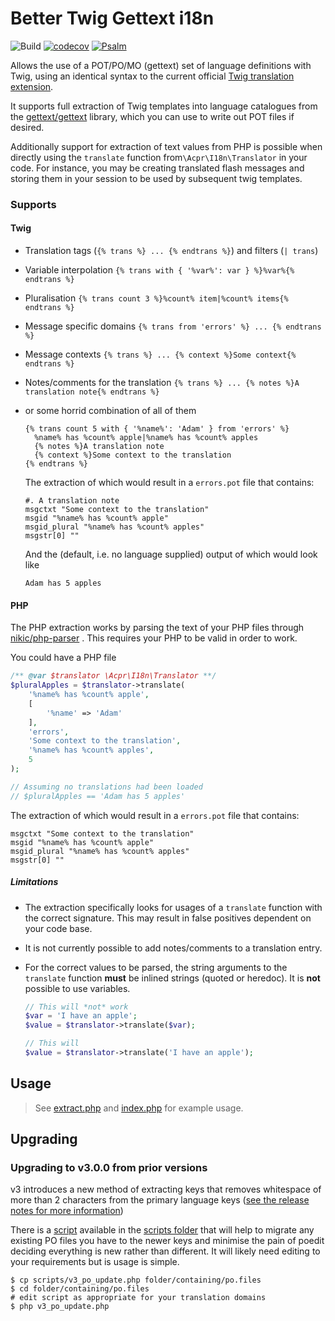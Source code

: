 Better Twig Gettext i18n
======

![Build](https://github.com/cooperaj/better-twig-i18n/workflows/Build/badge.svg)
[![codecov](https://codecov.io/gh/cooperaj/better-twig-i18n/branch/main/graph/badge.svg)](https://codecov.io/gh/cooperaj/better-twig-i18n)
[![Psalm](https://shepherd.dev/github/cooperaj/better-twig-i18n/coverage.svg)](https://shepherd.dev/github/cooperaj/better-twig-i18n)


Allows the use of a POT/PO/MO (gettext) set of language definitions with Twig, using an identical syntax to the current
official [Twig translation extension](https://github.com/symfony/twig-bridge).

It supports full extraction of Twig templates into language catalogues from the 
[gettext/gettext](https://github.com/php-gettext/Gettext) library, which you can use to write out POT files if desired.

Additionally support for extraction of text values from PHP is possible when directly using the `translate` function 
from`\Acpr\I18n\Translator` in your code. For instance, you may be creating translated flash messages and storing them 
in your session to be used by subsequent twig templates.
 
### Supports
#### Twig
 * Translation tags (`{% trans %} ... {% endtrans %}`) and filters (`| trans`)
 * Variable interpolation `{% trans with { '%var%': var } %}%var%{% endtrans %}`
 * Pluralisation `{% trans count 3 %}%count% item|%count% items{% endtrans %}`
 * Message specific domains `{% trans from 'errors' %} ... {% endtrans %}`
 * Message contexts `{% trans %} ... {% context %}Some context{% endtrans %}`
 * Notes/comments for the translation `{% trans %} ... {% notes %}A translation note{% endtrans %}`
 
 
 * or some horrid combination of all of them
   ```twig
   {% trans count 5 with { '%name%': 'Adam' } from 'errors' %} 
     %name% has %count% apple|%name% has %count% apples
     {% notes %}A translation note
     {% context %}Some context to the translation
   {% endtrans %}
   ```
   
   The extraction of which would result in a `errors.pot` file that contains:
   ```
   #. A translation note
   msgctxt "Some context to the translation"
   msgid "%name% has %count% apple"
   msgid_plural "%name% has %count% apples"
   msgstr[0] ""
   ```
   
   And the (default, i.e. no language supplied) output of which would look like
   ```
   Adam has 5 apples
   ```
 
#### PHP
The PHP extraction works by parsing the text of your PHP files through [nikic/php-parser](https://github.com/nikic/PHP-Parser)
. This requires your PHP to be valid in order to work.

You could have a PHP file
```php
/** @var $translator \Acpr\I18n\Translator **/
$pluralApples = $translator->translate(
    '%name% has %count% apple',
    [
        '%name' => 'Adam'
    ],
    'errors',
    'Some context to the translation',
    '%name% has %count% apples',
    5
);

// Assuming no translations had been loaded
// $pluralApples == 'Adam has 5 apples'
```

The extraction of which would result in a `errors.pot` file that contains:
```
msgctxt "Some context to the translation"
msgid "%name% has %count% apple"
msgid_plural "%name% has %count% apples"
msgstr[0] ""
```

##### Limitations
 * The extraction specifically looks for usages of a `translate` function with the correct signature. This may result in 
   false positives dependent on your code base.
 * It is not currently possible to add notes/comments to a translation entry.
 * For the correct values to be parsed, the string arguments to the `translate` function **must** be inlined strings 
   (quoted or heredoc). It is **not** possible to use variables. 
   
   ```php
   // This will *not* work
   $var = 'I have an apple';
   $value = $translator->translate($var);
   
   // This will
   $value = $translator->translate('I have an apple');
   ```

## Usage
 
 > See [extract.php](example/extract.php) and [index.php](example/index.php) for example usage.

## Upgrading

### Upgrading to v3.0.0 from prior versions

v3 introduces a new method of extracting keys that removes whitespace of more than 2 characters from the primary
language keys ([see the release notes for more information](https://github.com/cooperaj/better-twig-i18n/releases/tag/v3.0.0))

There is a [script](./scripts/v3_po_update.php) available in the [scripts folder](./scripts) that will help to migrate
any existing PO files you have to the newer keys and minimise the pain of poedit deciding everything is new rather than 
different. It will likely need editing to your requirements but is usage is simple.

```shell
$ cp scripts/v3_po_update.php folder/containing/po.files
$ cd folder/containing/po.files
# edit script as appropriate for your translation domains
$ php v3_po_update.php
```
